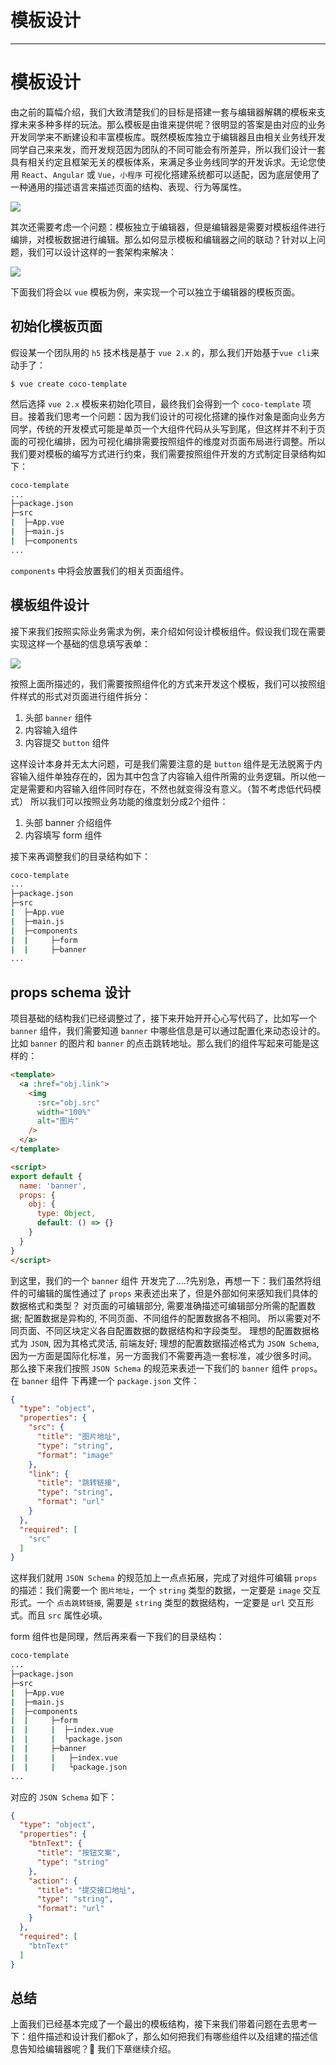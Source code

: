 
# 模板设计
---

# 模板设计

由之前的篇幅介绍，我们大致清楚我们的目标是搭建一套与编辑器解耦的模板来支撑未来多种多样的玩法。那么模板是由谁来提供呢？很明显的答案是由对应的业务开发同学来不断建设和丰富模板库。既然模板库独立于编辑器且由相关业务线开发同学自己来来发，而开发规范因为团队的不同可能会有所差异，所以我们设计一套具有相关约定且框架无关的模板体系，来满足多业务线同学的开发诉求。无论您使用 `React`、`Angular` 或 `Vue`，`小程序` 可视化搭建系统都可以适配，因为底层使用了一种通用的描述语言来描述页面的结构、表现、行为等属性。

![](https://p9-juejin.byteimg.com/tos-cn-i-k3u1fbpfcp/568e134accfb4c47b11807a8a35e758e~tplv-k3u1fbpfcp-watermark.image)

其次还需要考虑一个问题：模板独立于编辑器，但是编辑器是需要对模板组件进行编排，对模板数据进行编辑。那么如何显示模板和编辑器之间的联动？针对以上问题，我们可以设计这样的一套架构来解决：

![](https://p3-juejin.byteimg.com/tos-cn-i-k3u1fbpfcp/01fe9550fd894356a8060461b065af89~tplv-k3u1fbpfcp-watermark.image)

下面我们将会以 `vue` 模板为例，来实现一个可以独立于编辑器的模板页面。

## 初始化模板页面

假设某一个团队用的 `h5` 技术栈是基于 `vue 2.x` 的，那么我们开始基于`vue cli`来动手了：

```shell
$ vue create coco-template
```

然后选择 `vue 2.x` 模板来初始化项目，最终我们会得到一个 `coco-template` 项目。接着我们思考一个问题：因为我们设计的可视化搭建的操作对象是面向业务方同学，传统的开发模式可能是单页一个大组件代码从头写到尾，但这样并不利于页面的可视化编排，因为可视化编排需要按照组件的维度对页面布局进行调整。所以我们要对模板的编写方式进行约束，我们需要按照组件开发的方式制定目录结构如下：

```bash
coco-template
...
├─package.json
├─src
|  ├─App.vue
|  ├─main.js
|  ├─components
...
```

`components` 中将会放置我们的相关页面组件。

## 模板组件设计

接下来我们按照实际业务需求为例，来介绍如何设计模板组件。假设我们现在需要实现这样一个基础的信息填写表单：

![](https://p3-juejin.byteimg.com/tos-cn-i-k3u1fbpfcp/23752efee8e546ffb9f8016f74f66964~tplv-k3u1fbpfcp-watermark.image)

按照上面所描述的，我们需要按照组件化的方式来开发这个模板，我们可以按照组件样式的形式对页面进行组件拆分：

1.  头部 `banner` 组件
2.  内容输入组件
3.  内容提交 `button` 组件

这样设计本身并无太大问题，可是我们需要注意的是 `button` 组件是无法脱离于内容输入组件单独存在的，因为其中包含了内容输入组件所需的业务逻辑。所以他一定是需要和内容输入组件同时存在，不然也就变得没有意义。（暂不考虑低代码模式） 所以我们可以按照业务功能的维度划分成2个组件：

1.  头部 banner 介绍组件
2.  内容填写 form 组件

接下来再调整我们的目录结构如下：

```bash
coco-template
...
├─package.json
├─src
|  ├─App.vue
|  ├─main.js
|  ├─components
|  |     ├─form
|  |     ├─banner
...
```

## props schema 设计

项目基础的结构我们已经调整过了，接下来开始开开心心写代码了，比如写一个 `banner` 组件，我们需要知道 `banner` 中哪些信息是可以通过配置化来动态设计的。比如 `banner` 的图片和 `banner` 的点击跳转地址。那么我们的组件写起来可能是这样的：

```html
<template>
  <a :href="obj.link">
    <img
      :src="obj.src"
      width="100%"
      alt="图片"
    />
  </a>
</template>

<script>
export default {
  name: 'banner',
  props: {
    obj: {
      type: Object,
      default: () => {}
    }
  }
}
</script>
```

到这里，我们的一个 `banner` 组件 开发完了....\?先别急，再想一下：我们虽然将组件的可编辑的属性通过了 `props` 来表述出来了，但是外部如何来感知我们具体的数据格式和类型？ 对页面的可编辑部分, 需要准确描述可编辑部分所需的配置数据; 配置数据是异构的, 不同页面、不同组件的配置数据各不相同。 所以需要对不同页面、不同区块定义各自配置数据的数据结构和字段类型。 理想的配置数据格式为 `JSON`, 因为其格式灵活, 前端友好; 理想的配置数据描述格式为 `JSON Schema`, 因为一方面是国际化标准，另一方面我们不需要再造一套标准，减少很多时间。 那么接下来我们按照 `JSON Schema` 的规范来表述一下我们的 `banner` 组件 `props`。在 `banner` 组件 下再建一个 `package.json` 文件：

```json
{
  "type": "object",
  "properties": {
    "src": {
      "title": "图片地址",
      "type": "string",
      "format": "image"
    },
    "link": {
      "title": "跳转链接",
      "type": "string",
      "format": "url"
    }
  },
  "required": [
    "src"
  ]
}
```

这样我们就用 `JSON Schema` 的规范加上一点点拓展，完成了对组件可编辑 `props` 的描述：我们需要一个 `图片地址`，一个 `string` 类型的数据，一定要是 `image` 交互形式。一个 `点击跳转链接`, 需要是 `string` 类型的数据结构，一定要是 `url` 交互形式。而且 `src` 属性必填。

form 组件也是同理，然后再来看一下我们的目录结构：

```bash
coco-template
...
├─package.json
├─src
|  ├─App.vue
|  ├─main.js
|  ├─components
|  |     ├─form
|  |     |  ├─index.vue
|  |     |  └package.json
|  |     ├─banner
|  |     |   ├─index.vue
|  |     |   └package.json
...
```

对应的 `JSON Schema` 如下：

```json
{
  "type": "object",
  "properties": {
    "btnText": {
      "title": "按钮文案",
      "type": "string"
    },
    "action": {
      "title": "提交接口地址",
      "type": "string",
      "format": "url"
    }
  },
  "required": [
    "btnText"
  ]
}
```

## 总结

上面我们已经基本完成了一个最出的模板结构，接下来我们带着问题在去思考一下：组件描述和设计我们都ok了，那么如何把我们有哪些组件以及组建的描述信息告知给编辑器呢？🤔 我们下章继续介绍。
    